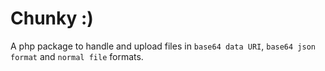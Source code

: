 # Chunky :)

A php package to handle and upload files in `base64 data URI`, `base64 json format`  and `normal file` formats.
